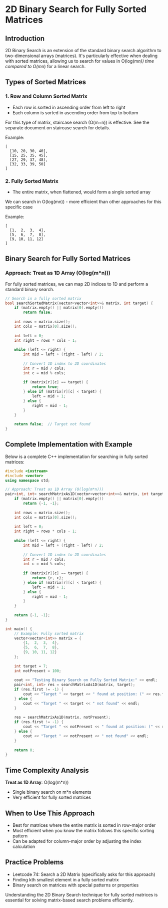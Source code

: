 # 2D Binary Search for Fully Sorted Matrices

## Introduction

2D Binary Search is an extension of the standard binary search algorithm to two-dimensional arrays (matrices). It's particularly effective when dealing with sorted matrices, allowing us to search for values in O(log(m*n)) time compared to O(m*n) for a linear search.

## Types of Sorted Matrices

### 1. Row and Column Sorted Matrix

- Each row is sorted in ascending order from left to right
- Each column is sorted in ascending order from top to bottom

For this type of matrix, staircase search (O(m+n)) is effective. See the separate document on staircase search for details.

Example:

```
[
  [10, 20, 30, 40],
  [15, 25, 35, 45],
  [27, 29, 37, 48],
  [32, 33, 39, 50]
]
```

### 2. Fully Sorted Matrix

- The entire matrix, when flattened, would form a single sorted array

We can search in O(log(mn)) - more efficient than other approaches for this specific case

Example:

```
[
  [1,  2,  3,  4],
  [5,  6,  7,  8],
  [9, 10, 11, 12]
]
```

## Binary Search for Fully Sorted Matrices

### Approach: Treat as 1D Array (O(log(m*n)))

For fully sorted matrices, we can map 2D indices to 1D and perform a standard binary search.

```cpp
// Search in a fully sorted matrix
bool searchSortedMatrix(vector<vector<int>>& matrix, int target) {
    if (matrix.empty() || matrix[0].empty())
        return false;
  
    int rows = matrix.size();
    int cols = matrix[0].size();
  
    int left = 0;
    int right = rows * cols - 1;
  
    while (left <= right) {
        int mid = left + (right - left) / 2;
      
        // Convert 1D index to 2D coordinates
        int r = mid / cols; 
        int c = mid % cols;
      
        if (matrix[r][c] == target) {
            return true;
        } else if (matrix[r][c] < target) {
            left = mid + 1;
        } else {
            right = mid - 1;
        }
    }
  
    return false;  // Target not found
}
```

## Complete Implementation with Example

Below is a complete C++ implementation for searching in fully sorted matrices:

```cpp
#include <iostream>
#include <vector>
using namespace std;

// Approach: Treat as 1D Array (O(log(m*n)))
pair<int, int> searchMatrixAs1D(vector<vector<int>>& matrix, int target) {
    if (matrix.empty() || matrix[0].empty())
        return {-1, -1};
  
    int rows = matrix.size();
    int cols = matrix[0].size();
  
    int left = 0;
    int right = rows * cols - 1;
  
    while (left <= right) {
        int mid = left + (right - left) / 2;
      
        // Convert 1D index to 2D coordinates
        int r = mid / cols; 
        int c = mid % cols;
      
        if (matrix[r][c] == target) {
            return {r, c};
        } else if (matrix[r][c] < target) {
            left = mid + 1;
        } else {
            right = mid - 1;
        }
    }
  
    return {-1, -1};
}

int main() {
    // Example: Fully sorted matrix
    vector<vector<int>> matrix = {
        {1,  2,  3,  4},
        {5,  6,  7,  8},
        {9, 10, 11, 12}
    };
  
    int target = 7;
    int notPresent = 100;
  
    cout << "Testing Binary Search on Fully Sorted Matrix:" << endl;
    pair<int, int> res = searchMatrixAs1D(matrix, target);
    if (res.first != -1) {
        cout << "Target " << target << " found at position: (" << res.first << ", " << res.second << ")" << endl;
    } else {
        cout << "Target " << target << " not found" << endl;
    }
  
    res = searchMatrixAs1D(matrix, notPresent);
    if (res.first != -1) {
        cout << "Target " << notPresent << " found at position: (" << res.first << ", " << res.second << ")" << endl;
    } else {
        cout << "Target " << notPresent << " not found" << endl;
    }
  
    return 0;
}
```

## Time Complexity Analysis

**Treat as 1D Array**: O(log(m*n))
- Single binary search on m*n elements
- Very efficient for fully sorted matrices

## When to Use This Approach

- Best for matrices where the entire matrix is sorted in row-major order
- Most efficient when you know the matrix follows this specific sorting pattern
- Can be adapted for column-major order by adjusting the index calculation

## Practice Problems

- Leetcode 74: Search a 2D Matrix (specifically asks for this approach)
- Finding kth smallest element in a fully sorted matrix
- Binary search on matrices with special patterns or properties

Understanding the 2D Binary Search technique for fully sorted matrices is essential for solving matrix-based search problems efficiently.
